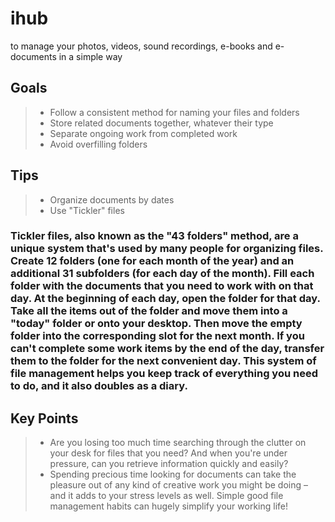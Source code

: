 # ihub
to manage your photos, videos, sound recordings, e-books and e-documents in a simple way

## Goals
>- Follow a consistent method for naming your files and folders
>- Store related documents together, whatever their type
>- Separate ongoing work from completed work
>- Avoid overfilling folders

## Tips
>- Organize documents by dates
>- Use "Tickler" files
### Tickler files, also known as the "43 folders" method, are a unique system that's used by many people for organizing files. Create 12 folders (one for each month of the year) and an additional 31 subfolders (for each day of the month). Fill each folder with the documents that you need to work with on that day. At the beginning of each day, open the folder for that day. Take all the items out of the folder and move them into a "today" folder or onto your desktop. Then move the empty folder into the corresponding slot for the next month. If you can't complete some work items by the end of the day, transfer them to the folder for the next convenient day. This system of file management helps you keep track of everything you need to do, and it also doubles as a diary.

## Key Points
>- Are you losing too much time searching through the clutter on your desk for files that you need? And when you're under pressure, can you retrieve information quickly and easily?
>- Spending precious time looking for documents can take the pleasure out of any kind of creative work you might be doing – and it adds to your stress levels as well. Simple good file management habits can hugely simplify your working life!
